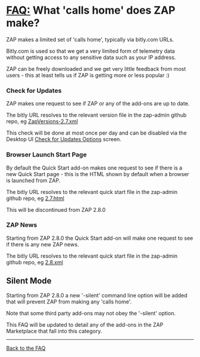 # [FAQ:](FAQtoplevel) What 'calls home' does ZAP make?

ZAP makes a limited set of 'calls home', typically via bitly.com URLs. 

Bitly.com is used so that we get a very limited form of telemetry data without getting access to any sensitive data such as your IP address.

ZAP can be freely downloaded and we get very little feedback from most users - this at least tells us if ZAP is getting more or less popular :)

### Check for Updates

ZAP makes one request to see if ZAP or any of the add-ons are up to date.

The bitly URL resolves to the relevant version file in the zap-admin github repo, eg [ZapVersions-2.7.xml](https://github.com/zaproxy/zap-admin/blob/master/ZapVersions-2.7.xml)

This check will be done at most once per day and can be disabled via the Desktop UI [Check for Updates Options](https://github.com/zaproxy/zap-core-help/wiki/HelpUiDialogsOptionsCheckforupdates) screen.

### Browser Launch Start Page

By default the Quick Start add-on makes one request to see if there is a new Quick Start page - this is the HTML shown by default when a browser is launched from ZAP.

The bitly URL resolves to the relevant quick start file in the zap-admin github repo, eg [2.7.html](https://github.com/zaproxy/zap-admin/blob/master/files/launch/2.7.html)

This will be discontinued from ZAP 2.8.0

### ZAP News

Starting from ZAP 2.8.0 the Quick Start add-on will make one request to see if there is any new ZAP news.

The bitly URL resolves to the relevant quick start file in the zap-admin github repo, eg [2.8.xml](https://github.com/zaproxy/zap-admin/blob/master/files/news/2_8.xml)

## Silent Mode

Starting from ZAP 2.8.0 a new '-silent' command line option will be added that will prevent ZAP from making any 'calls home'.

Note that some third party add-ons may not obey the '-silent' option.

This FAQ will be updated to detail any of the add-ons in the ZAP Marketplace that fall into this category.

---

[Back to the FAQ](FAQtoplevel)